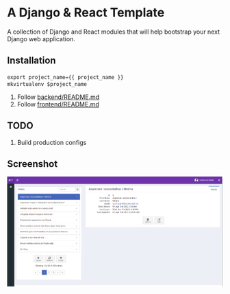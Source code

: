 # A Django & React Template
A collection of Django and React modules that will help bootstrap your next Django web
application.

## Installation
```
export project_name={{ project_name }}
mkvirtualenv $project_name
```
1. Follow [backend/README.md](backend/README.md)
1. Follow [frontend/README.md](frontend/README.md)

## TODO
1. Build production configs

## Screenshot
![screenshot](screenshot.png)

